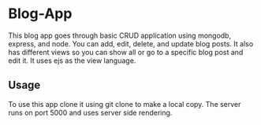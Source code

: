 # Blog-App
This blog app goes through basic CRUD application using mongodb, express, and node. You can add, edit, delete, and update blog posts. It also has different views so you can show all or go to a specific blog post and edit it. It uses ejs as the view language.

## Usage
To use this app clone it using git clone to make a local copy. The server runs on port 5000 and uses server side rendering. 
